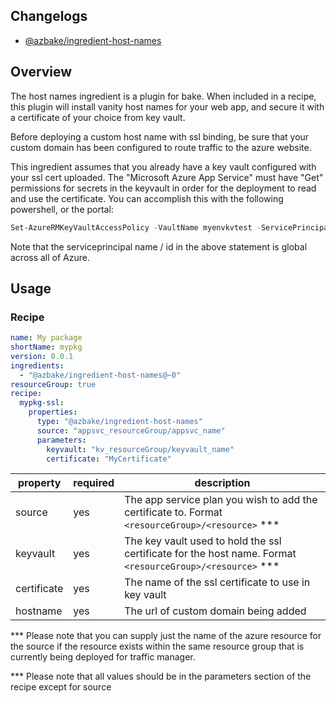 ## Changelogs
* [@azbake/ingredient-host-names](./CHANGELOG.md)

## Overview

The host names ingredient is a plugin for bake.  When included in a recipe, this plugin will install vanity host names for your web app, and secure it with a certificate of your choice from key vault.

Before deploying a custom host name with ssl binding, be sure that your custom domain has been configured to route traffic to the azure website.

This ingredient assumes that you already have a key vault configured with your ssl cert uploaded.  The "Microsoft Azure App Service" must have "Get" permissions for secrets in the keyvault in order for the deployment to read and use the certificate.  You can accomplish this with the following powershell, or the portal:

```powershell
Set-AzureRMKeyVaultAccessPolicy -VaultName myenvkvtest -ServicePrincipalName abfa0a7c-a6b6-4736-8310-5855508787cd -PermissionsToSecrets get
```

Note that the serviceprincipal name / id in the above statement is global across all of Azure.

## Usage

### Recipe
```yaml
name: My package
shortName: mypkg
version: 0.0.1
ingredients:
  - "@azbake/ingredient-host-names@~0"
resourceGroup: true
recipe:
  mypkg-ssl:
    properties:
      type: "@azbake/ingredient-host-names"
      source: "appsvc_resourceGroup/appsvc_name"
      parameters:
        keyvault: "kv_resourceGroup/keyvault_name"
        certificate: "MyCertificate"
```


|property|required|description|
|---------|--------|-----------|
|source|yes|The app service plan you wish to add the certificate to.  Format ``<resourceGroup>/<resource>`` ***|
|keyvault|yes|The key vault used to hold the ssl certificate for the host name.  Format ``<resourceGroup>/<resource>`` ***|
|certificate|yes|The name of the ssl certificate to use in key vault|
|hostname|yes|The url of custom domain being added|

***  Please note that you can supply just the name of the azure resource for the source if the resource exists within the same resource group that is currently being deployed for traffic manager.

*** Please note that all values should be in the parameters section of the recipe except for source
